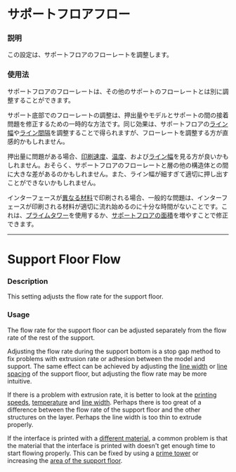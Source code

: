 サポートフロアフロー
====
### **説明**
この設定は、サポートフロアのフローレートを調整します。

### **使用法**
サポートフロアのフローレートは、その他のサポートのフローレートとは別に調整することができます。

サポート底部でのフローレートの調整は、押出量やモデルとサポートの間の接着問題を修正するための一時的な方法です。同じ効果は、サポートフロアの[ライン幅](../resolution/support_bottom_line_width.md)や[ライン間隔](../support_adv/support_bottom_line_distance.md)を調整することで得られますが、フローレートを調整する方が直感的かもしれません。

押出量に問題がある場合、[印刷速度](../speed/speed_support_bottom.md)、[温度](material_print_temperature.md)、および[ライン幅](../resolution/support_bottom_line_width.md)を見る方が良いかもしれません。おそらく、サポートフロアのフローレートと層の他の構造体との間に大きな差があるのかもしれません。また、ライン幅が細すぎて適切に押し出すことができないかもしれません。

インターフェースが[異なる材料](../support/support_interface_extruder_nr.md)で印刷される場合、一般的な問題は、インターフェースが印刷される材料が適切に流れ始めるのに十分な時間がないことです。これは、[プライムタワー](../dual/prime_tower_enable.md)を使用するか、[サポートフロアの面積](../support_adv/support_bottom_offset.md)を増やすことで修正できます。

---

Support Floor Flow
====
### **Description**
This setting adjusts the flow rate for the support floor. 

### **Usage**
The flow rate for the support floor can be adjusted separately from the flow rate of the rest of the support.

Adjusting the flow rate during the support bottom is a stop gap method to fix problems with extrusion rate or adhesion between the model and support. The same effect can be achieved by adjusting the [line width](../resolution/support_bottom_line_width.md) or [line spacing](../support_adv/support_bottom_line_distance.md) of the support floor, but adjusting the flow rate may be more intuitive.

If there is a problem with extrusion rate, it is better to look at the [printing speeds](../speed/speed_support_bottom.md), [temperature](material_print_temperature.md) and [line width](../resolution/support_bottom_line_width.md). Perhaps there is too great of a difference between the flow rate of the support floor and the other structures on the layer. Perhaps the line width is too thin to extrude properly. 

If the interface is printed with a [different material](../support/support_interface_extruder_nr.md), a common problem is that the material that the interface is printed with doesn't get enough time to start flowing properly. This can be fixed by using a [prime tower](../dual/prime_tower_enable.md) or increasing the [area of the support floor](../support_adv/support_bottom_offset.md).


